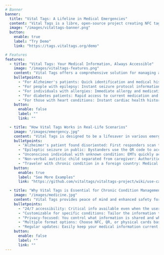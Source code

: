 ```yaml
---
# Banner
banner:
  title: "Vital Tags: A Lifeline in Medical Emergencies"
  content: "Vital Tags is a libre, open-source project creating NFC tags, QR codes, and physical cards that provide instant access to critical medical information. Empowering individuals with chronic conditions and saving lives in emergencies."
  image: "/images/vitaltags-banner.png"
  button:
    enable: true
    label: "Try Demo"
    link: "https://tags.vitaltags.org/demo"

# Features
features:
  - title: "Vital Tags: Your Medical Information, Always Accessible"
    image: "/images/vitaltags-features.png"
    content: "Vital Tags offers a comprehensive solution for managing and accessing emergency medical information. Here's how it can help:"
    bulletpoints:
      - "For Alzheimer's patients: Quick identification and medical history access"
      - "For people with epilepsy: Instant seizure protocol information"
      - "For individuals with allergies: Immediate allergy and medication details"
      - "For diabetes patients: Rapid access to current medication and dosage"
      - "For those with heart conditions: Instant cardiac health history"
    button:
      enable: false
      label: ""
      link: ""

  - title: "How Vital Tags Works in Real-Life Scenarios"
    image: "/images/emergency.jpg"
    content: "Vital Tags is designed to be a lifesaver in various emergency situations. Here are some real-world applications:"
    bulletpoints:
      - "Alzheimer's patient found disoriented: First responders scan the NFC tag to identify the person and contact family"
      - "Epileptic seizure in public: Bystanders use the QR code to access proper seizure response protocol"
      - "Unconscious individual with unknown condition: EMTs quickly access full medical history via the Vital Tags card"
      - "Non-verbal autistic child separated from caregiver: Authorities use Vital Tags to understand the child's needs and reunite them"
      - "Traveler with chronic condition in a foreign country: Medical staff overcome language barrier by scanning Vital Tags"
    button:
      enable: true
      label: "See More Examples"
      link: "https://github.com/vitaltags/vitaltags-project/wiki/use-cases"

  - title: "Why Vital Tags is Essential for Chronic Condition Management"
    image: "/images/medicine.jpg"
    content: "Vital Tags provides peace of mind and enhanced safety for individuals living with chronic conditions and their caregivers."
    bulletpoints:
      - "24/7 accessibility: Critical info available even when the user can't communicate"
      - "Customizable for specific conditions: Tailor the information to your unique health needs"
      - "Privacy-focused: You control what information is shared and when"
      - "Multiple format options: Choose NFC, QR, or physical cards based on your preference"
      - "Regular updates: Easily keep your medical information current as your condition changes"
    button:
      enable: false
      label: ""
      link: ""
---
```

